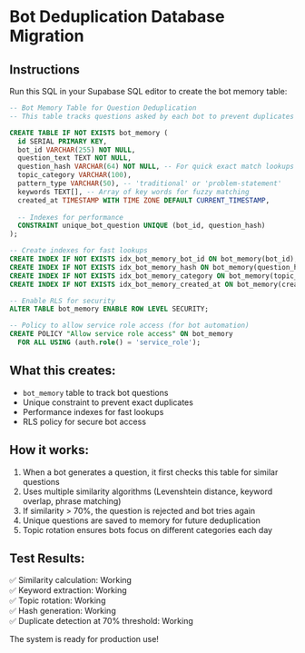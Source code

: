 # Bot Deduplication Database Migration

## Instructions
Run this SQL in your Supabase SQL editor to create the bot memory table:

```sql
-- Bot Memory Table for Question Deduplication
-- This table tracks questions asked by each bot to prevent duplicates

CREATE TABLE IF NOT EXISTS bot_memory (
  id SERIAL PRIMARY KEY,
  bot_id VARCHAR(255) NOT NULL,
  question_text TEXT NOT NULL,
  question_hash VARCHAR(64) NOT NULL, -- For quick exact match lookups
  topic_category VARCHAR(100),
  pattern_type VARCHAR(50), -- 'traditional' or 'problem-statement'
  keywords TEXT[], -- Array of key words for fuzzy matching
  created_at TIMESTAMP WITH TIME ZONE DEFAULT CURRENT_TIMESTAMP,
  
  -- Indexes for performance
  CONSTRAINT unique_bot_question UNIQUE (bot_id, question_hash)
);

-- Create indexes for fast lookups
CREATE INDEX IF NOT EXISTS idx_bot_memory_bot_id ON bot_memory(bot_id);
CREATE INDEX IF NOT EXISTS idx_bot_memory_hash ON bot_memory(question_hash);
CREATE INDEX IF NOT EXISTS idx_bot_memory_category ON bot_memory(topic_category);
CREATE INDEX IF NOT EXISTS idx_bot_memory_created_at ON bot_memory(created_at);

-- Enable RLS for security
ALTER TABLE bot_memory ENABLE ROW LEVEL SECURITY;

-- Policy to allow service role access (for bot automation)
CREATE POLICY "Allow service role access" ON bot_memory
  FOR ALL USING (auth.role() = 'service_role');
```

## What this creates:
- `bot_memory` table to track bot questions
- Unique constraint to prevent exact duplicates 
- Performance indexes for fast lookups
- RLS policy for secure bot access

## How it works:
1. When a bot generates a question, it first checks this table for similar questions
2. Uses multiple similarity algorithms (Levenshtein distance, keyword overlap, phrase matching)
3. If similarity > 70%, the question is rejected and bot tries again
4. Unique questions are saved to memory for future deduplication
5. Topic rotation ensures bots focus on different categories each day

## Test Results:
✅ Similarity calculation: Working  
✅ Keyword extraction: Working  
✅ Topic rotation: Working  
✅ Hash generation: Working  
✅ Duplicate detection at 70% threshold: Working

The system is ready for production use!